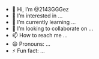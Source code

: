 - 👋 Hi, I’m @2143GGGez
- 👀 I’m interested in ...
- 🌱 I’m currently learning ...
- 💞️ I’m looking to collaborate on ...
- 📫 How to reach me ...
- 😄 Pronouns: ...
- ⚡ Fun fact: ...

<!---
2143GGGez/2143GGGez is a ✨ special ✨ repository because its `README.md` (this file) appears on your GitHub profile.
You can click the Preview link to take a look at your changes.
--->
